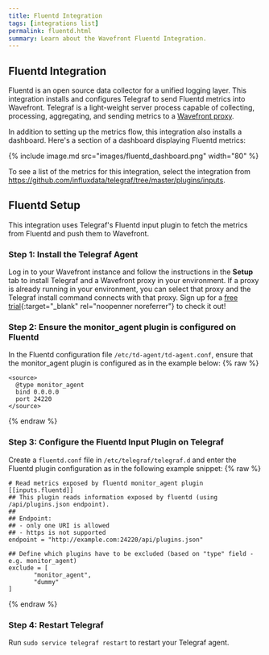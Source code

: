 ```yaml
---
title: Fluentd Integration
tags: [integrations list]
permalink: fluentd.html
summary: Learn about the Wavefront Fluentd Integration.
---
```

## Fluentd Integration

Fluentd is an open source data collector for a unified logging layer. This integration installs and configures Telegraf to send Fluentd metrics into Wavefront. Telegraf is a light-weight server process capable of collecting, processing, aggregating, and sending metrics to a [Wavefront proxy](https://docs.wavefront.com/proxies.html).

In addition to setting up the metrics flow, this integration also installs a dashboard. Here's a section of a dashboard displaying Fluentd metrics:

{% include image.md src="images/fluentd_dashboard.png" width="80" %}


To see a list of the metrics for this integration, select the integration from <https://github.com/influxdata/telegraf/tree/master/plugins/inputs>.
## Fluentd Setup

  This integration uses Telegraf's Fluentd input plugin to fetch the metrics from Fluentd and push them to Wavefront.

  



### Step 1: Install the Telegraf Agent

Log in to your Wavefront instance and follow the instructions in the **Setup** tab to install Telegraf and a Wavefront proxy in your environment. If a proxy is already running in your environment, you can select that proxy and the Telegraf install command connects with that proxy. Sign up for a [free trial](http://wavefront.com/sign-up/?utm_source=docs.vmware.com&utm_medium=referral&utm_campaign=docs-front-page){:target="_blank" rel="noopenner noreferrer"} to check it out!

### Step 2: Ensure the monitor_agent plugin is configured on Fluentd

  In the Fluentd configuration file `/etc/td-agent/td-agent.conf`, ensure that the monitor_agent plugin is configured as in the example below:
{% raw %}
  ```
  <source>
    @type monitor_agent
    bind 0.0.0.0
    port 24220
  </source>
  ```
{% endraw %}

### Step 3: Configure the Fluentd Input Plugin on Telegraf

  Create a `fluentd.conf` file in `/etc/telegraf/telegraf.d` and enter the Fluentd plugin configuration as in the following example snippet:
{% raw %}
   ```
# Read metrics exposed by fluentd monitor_agent plugin
[[inputs.fluentd]]
  ## This plugin reads information exposed by fluentd (using /api/plugins.json endpoint).
  ##
  ## Endpoint:
  ## - only one URI is allowed
  ## - https is not supported
  endpoint = "http://example.com:24220/api/plugins.json"

  ## Define which plugins have to be excluded (based on "type" field - e.g. monitor_agent)
  exclude = [
          "monitor_agent",
          "dummy"
  ]
   ```
{% endraw %}
### Step 4: Restart Telegraf

  Run `sudo service telegraf restart` to restart your Telegraf agent.


